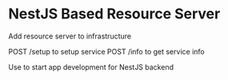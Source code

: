 # NestJS Based Resource Server

Add resource server to infrastructure

POST /setup to setup service
POST /info to get service info

Use to start app development for NestJS backend
